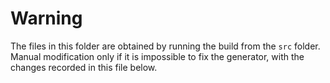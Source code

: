 # Warning

The files in this folder are obtained by running the build from the `src` folder. Manual modification only if it is impossible to fix the generator, with the changes recorded in this file below.